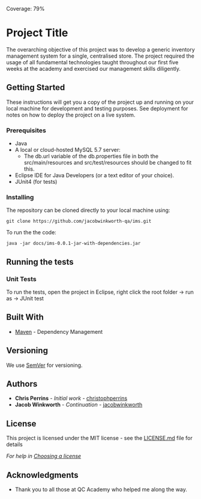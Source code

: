 Coverage: 79%
# Project Title

The overarching objective of this project was to develop a generic inventory management system for a single, centralised store. The project required the usage of all fundamental technologies taught throughout our first five weeks at the academy and exercised our management skills diligently.  

## Getting Started

These instructions will get you a copy of the project up and running on your local machine for development and testing purposes. See deployment for notes on how to deploy the project on a live system.

### Prerequisites

* Java
* A local or cloud-hosted MySQL 5.7 server:
  * The db.url variable of the db.properties file in both the src/main/resources and src/test/resources should be changed to fit this.
* Eclipse IDE for Java Developers (or a text editor of your choice).
* JUnit4 (for tests)

### Installing

The repository can be cloned directly to your local machine using:

```shell
git clone https://github.com/jacobwinkworth-qa/ims.git
```
To run the the code:
```shell
java -jar docs/ims-0.0.1-jar-with-dependencies.jar
```

## Running the tests

### Unit Tests 

To run the tests, open the project in Eclipse, right click the root folder -> run as -> JUnit test

## Built With

* [Maven](https://maven.apache.org/) - Dependency Management

## Versioning

We use [SemVer](http://semver.org/) for versioning.

## Authors

* **Chris Perrins** - *Initial work* - [christophperrins](https://github.com/christophperrins)
* **Jacob Winkworth** - *Continuation* - [jacobwinkworth](https://github.com/jacobwinkworth-qa)

## License

This project is licensed under the MIT license - see the [LICENSE.md](LICENSE.md) file for details 

*For help in [Choosing a license](https://choosealicense.com/)*

## Acknowledgments

* Thank you to all those at QC Academy who helped me along the way.
